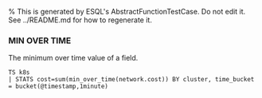 % This is generated by ESQL's AbstractFunctionTestCase. Do not edit it. See ../README.md for how to regenerate it.

### MIN OVER TIME
The minimum over time value of a field.

```esql
TS k8s
| STATS cost=sum(min_over_time(network.cost)) BY cluster, time_bucket = bucket(@timestamp,1minute)
```
